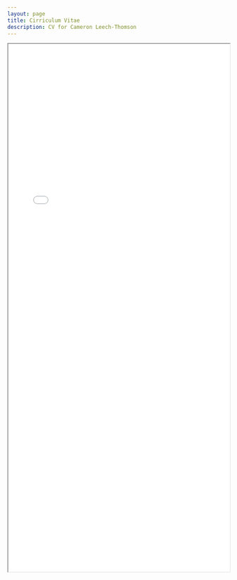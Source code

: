 ```yaml
---
layout: page
title: Cirriculum Vitae
description: CV for Cameron Leech-Thomson
---
```


<div>
    <iframe src="/pdf/Cameron_Leech-Thomson_CV.pdf" style="width:100%;height:1200px;"></iframe>
</div>